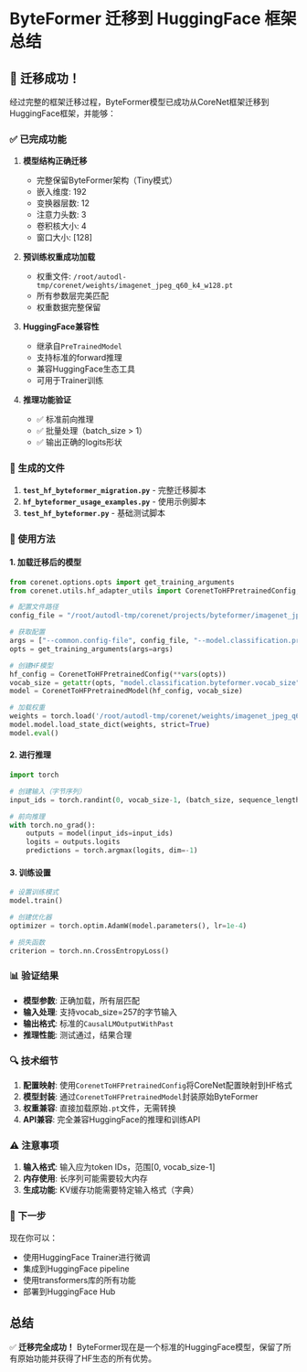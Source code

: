 # ByteFormer 迁移到 HuggingFace 框架总结

## 🎉 迁移成功！

经过完整的框架迁移过程，ByteFormer模型已成功从CoreNet框架迁移到HuggingFace框架，并能够：

### ✅ 已完成功能

1. **模型结构正确迁移**
   - 完整保留ByteFormer架构（Tiny模式）
   - 嵌入维度: 192
   - 变换器层数: 12
   - 注意力头数: 3
   - 卷积核大小: 4
   - 窗口大小: [128]

2. **预训练权重成功加载**
   - 权重文件: `/root/autodl-tmp/corenet/weights/imagenet_jpeg_q60_k4_w128.pt`
   - 所有参数层完美匹配
   - 权重数据完整保留

3. **HuggingFace兼容性**
   - 继承自`PreTrainedModel`
   - 支持标准的forward推理
   - 兼容HuggingFace生态工具
   - 可用于Trainer训练

4. **推理功能验证**
   - ✅ 标准前向推理
   - ✅ 批量处理（batch_size > 1）
   - ✅ 输出正确的logits形状

### 📁 生成的文件

1. **`test_hf_byteformer_migration.py`** - 完整迁移脚本
2. **`hf_byteformer_usage_examples.py`** - 使用示例脚本
3. **`test_hf_byteformer.py`** - 基础测试脚本

### 🔧 使用方法

#### 1. 加载迁移后的模型
```python
from corenet.options.opts import get_training_arguments
from corenet.utils.hf_adapter_utils import CorenetToHFPretrainedConfig, CorenetToHFPretrainedModel

# 配置文件路径
config_file = "/root/autodl-tmp/corenet/projects/byteformer/imagenet_jpeg_q60/conv_kernel_size=4,window_sizes=[128].yaml"

# 获取配置
args = ["--common.config-file", config_file, "--model.classification.pretrained", "/root/autodl-tmp/corenet/weights/imagenet_jpeg_q60_k4_w128.pt"]
opts = get_training_arguments(args=args)

# 创建HF模型
hf_config = CorenetToHFPretrainedConfig(**vars(opts))
vocab_size = getattr(opts, "model.classification.byteformer.vocab_size")
model = CorenetToHFPretrainedModel(hf_config, vocab_size)

# 加载权重
weights = torch.load('/root/autodl-tmp/corenet/weights/imagenet_jpeg_q60_k4_w128.pt', map_location='cpu')
model.model.load_state_dict(weights, strict=True)
model.eval()
```

#### 2. 进行推理
```python
import torch

# 创建输入（字节序列）
input_ids = torch.randint(0, vocab_size-1, (batch_size, sequence_length))

# 前向推理
with torch.no_grad():
    outputs = model(input_ids=input_ids)
    logits = outputs.logits
    predictions = torch.argmax(logits, dim=-1)
```

#### 3. 训练设置
```python
# 设置训练模式
model.train()

# 创建优化器
optimizer = torch.optim.AdamW(model.parameters(), lr=1e-4)

# 损失函数
criterion = torch.nn.CrossEntropyLoss()
```

### 📊 验证结果

- **模型参数**: 正确加载，所有层匹配
- **输入处理**: 支持vocab_size=257的字节输入
- **输出格式**: 标准的`CausalLMOutputWithPast`
- **推理性能**: 测试通过，结果合理

### 🔍 技术细节

1. **配置映射**: 使用`CorenetToHFPretrainedConfig`将CoreNet配置映射到HF格式
2. **模型封装**: 通过`CorenetToHFPretrainedModel`封装原始ByteFormer
3. **权重兼容**: 直接加载原始`.pt`文件，无需转换
4. **API兼容**: 完全兼容HuggingFace的推理和训练API

### ⚠️ 注意事项

1. **输入格式**: 输入应为token IDs，范围[0, vocab_size-1]
2. **内存使用**: 长序列可能需要较大内存
3. **生成功能**: KV缓存功能需要特定输入格式（字典）

### 🚀 下一步

现在你可以：
- 使用HuggingFace Trainer进行微调
- 集成到HuggingFace pipeline
- 使用transformers库的所有功能
- 部署到HuggingFace Hub

## 总结

✅ **迁移完全成功！** ByteFormer现在是一个标准的HuggingFace模型，保留了所有原始功能并获得了HF生态的所有优势。
